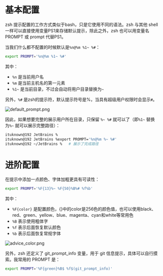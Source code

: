 # 基本配置

zsh 提示配置的工作方式类似于bash，只是它使用不同的语法。zsh 与其他 shell 一样可以直接使用变量PS1来存储默认提示，除此之外，zsh 也可以用变量名 PROMPT 或 prompt 代替PS1。

当我们什么都不配置的时候默认是`%n@%m %1~ %#`：

```bash
export PROMPT='%n@%m %1~ %#'
```

其中：

- `%n` 是当前用户名
- `%m` 是当前主机名的第一元素
- `%1~` 是当前目录，不过会自动将用户目录替换为`~`

另外，`%#` 是zsh的提示符，默认提示符号是%，当具有超级用户权限时会显示`#`。



![default_prompt.png](http://linux-media.knowledge.ituknown.cn/KnowledgeNotes/zsh_prompt/default_prompt.png)



因此，如果想要完整的展示用户所在目录，只保留 `%~ %#` 就可以了（即`%1~` 替换为`%~` 就可以展示完整路径）：

```bash
ituknown@192 JetBrains %
ituknown@192 JetBrains %export PROMPT='%n@%m %~ %#'
ituknown@192 ~/JetBrains %   # 展示了完成路径
```

# 进阶配置

在提示中添加一点颜色、字体加粗更具有可读性：

```bash
export PROMPT='%F{13}%~ %F{50}%B%# %f%b'
```

其中：

- `%F{color}` 是配置颜色，{}中的color是256色的颜色值，也可以使用black、red、green、yellow、blue、magenta、cyan和white等常用色
- `%B` 表示使用粗体字
- `%f` 表示后面恢复默认颜色
- `%b` 表示后面恢复常规字体

![advice_color.png](http://linux-media.knowledge.ituknown.cn/KnowledgeNotes/zsh_prompt/advice_color.png)

另外，zsh 还定义了 git_prompt_info 变量，用于 git 信息提示，具体可以自行摸索。我常用的 PROMPT 是：

```bash
export PROMPT='%F{green}%B$ %f$(git_prompt_info)'
```

